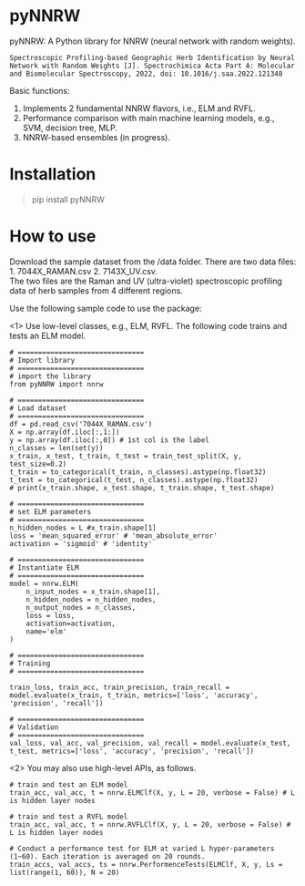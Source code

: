 # pyNNRW

pyNNRW: A Python library for NNRW (neural network with random weights).   

    Spectroscopic Profiling-based Geographic Herb Identification by Neural Network with Random Weights [J]. Spectrochimica Acta Part A: Molecular and Biomolecular Spectroscopy, 2022, doi: 10.1016/j.saa.2022.121348

Basic functions:
1. Implements 2 fundamental NNRW flavors, i.e., ELM and RVFL.  
2. Performance comparison with main machine learning models, e.g., SVM, decision tree, MLP.   
3. NNRW-based ensembles (in progress).

# Installation

> pip install pyNNRW

# How to use

Download the sample dataset from the /data folder.
There are two data files: 1. 7044X_RAMAN.csv 2. 7143X_UV.csv.  
The two files are the Raman and UV (ultra-violet) spectroscopic profiling data of herb samples from 4 different regions.  

Use the following sample code to use the package:

<1> Use low-level classes, e.g., ELM, RVFL. The following code trains and tests an ELM model.

    # ===============================
    # Import library
    # ===============================
    # import the library
    from pyNNRW import nnrw

    # ===============================
    # Load dataset
    # ===============================
    df = pd.read_csv('7044X_RAMAN.csv')
    X = np.array(df.iloc[:,1:])
    y = np.array(df.iloc[:,0]) # 1st col is the label
    n_classes = len(set(y))
    x_train, x_test, t_train, t_test = train_test_split(X, y, test_size=0.2)
    t_train = to_categorical(t_train, n_classes).astype(np.float32)
    t_test = to_categorical(t_test, n_classes).astype(np.float32)
    # print(x_train.shape, x_test.shape, t_train.shape, t_test.shape)

    # ===============================
    # set ELM parameters
    # ===============================
    n_hidden_nodes = L #x_train.shape[1]
    loss = 'mean_squared_error' # 'mean_absolute_error'
    activation = 'sigmoid' # 'identity'

    # ===============================
    # Instantiate ELM
    # ===============================
    model = nnrw.ELM(
        n_input_nodes = x_train.shape[1],
        n_hidden_nodes = n_hidden_nodes,
        n_output_nodes = n_classes,
        loss = loss,
        activation=activation,
        name='elm'
    )

    # ===============================
    # Training
    # ===============================
        
    train_loss, train_acc, train_precision, train_recall = model.evaluate(x_train, t_train, metrics=['loss', 'accuracy', 'precision', 'recall'])

    # ===============================
    # Validation
    # ===============================
    val_loss, val_acc, val_precision, val_recall = model.evaluate(x_test, t_test, metrics=['loss', 'accuracy', 'precision', 'recall'])


<2> You may also use high-level APIs, as follows.

    # train and test an ELM model
    train_acc, val_acc, t = nnrw.ELMClf(X, y, L = 20, verbose = False) # L is hidden layer nodes

    # train and test a RVFL model
    train_acc, val_acc, t = nnrw.RVFLClf(X, y, L = 20, verbose = False) # L is hidden layer nodes

    # Conduct a performance test for ELM at varied L hyper-parameters (1~60). Each iteration is averaged on 20 rounds.
    train_accs, val_accs, ts = nnrw.PerformenceTests(ELMClf, X, y, Ls = list(range(1, 60)), N = 20)
